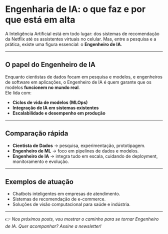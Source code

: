 # Engenharia de IA: o que faz e por que está em alta

A Inteligência Artificial está em todo lugar: dos sistemas de recomendação da Netflix até os assistentes virtuais no celular. Mas, entre a pesquisa e a prática, existe uma figura essencial: o **Engenheiro de IA**.

---

## O papel do Engenheiro de IA
Enquanto cientistas de dados focam em pesquisa e modelos, e engenheiros de software em aplicações, o Engenheiro de IA é quem garante que os modelos **funcionem no mundo real**.  
Ele lida com:  
- **Ciclos de vida de modelos (MLOps)**  
- **Integração de IA em sistemas existentes**  
- **Escalabilidade e desempenho em produção**  

---

## Comparação rápida
- **Cientista de Dados** → pesquisa, experimentação, prototipagem.  
- **Engenheiro de ML** → foco em pipelines de dados e modelos.  
- **Engenheiro de IA** → integra tudo em escala, cuidando de deployment, monitoramento e evolução.  

---

## Exemplos de atuação
- Chatbots inteligentes em empresas de atendimento.  
- Sistemas de recomendação de e-commerce.  
- Soluções de visão computacional para saúde e indústria.  

---

👉 *Nos próximos posts, vou mostrar o caminho para se tornar Engenheiro de IA. Quer acompanhar? Assine a newsletter!*
